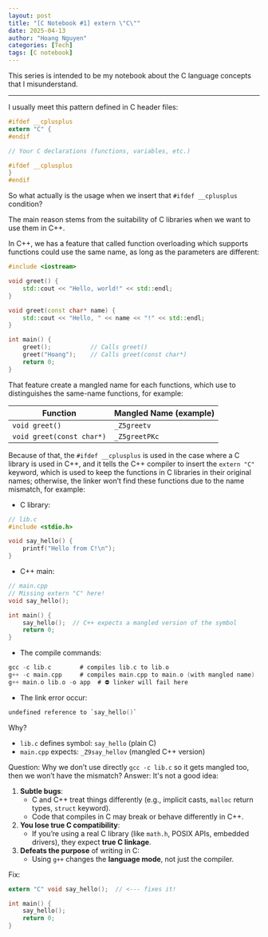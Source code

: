 ```yaml
---
layout: post
title: "[C Notebook #1] extern \"C\""
date: 2025-04-13
author: "Hoang Nguyen"
categories: [Tech]
tags: [C notebook]
---
```




This series is intended to be my notebook about the C language concepts that I misunderstand.

---

I usually meet this pattern defined in C header files: 

```c
#ifdef __cplusplus
extern "C" {
#endif

// Your C declarations (functions, variables, etc.)

#ifdef __cplusplus
}
#endif

```

So what actually is the usage when we insert that `#ifdef __cplusplus`  condition?

The main reason stems from the suitability of C libraries when we want to use them in C++.

In C++, we has a feature that called function overloading which supports functions could use the same name, as long as the parameters are different:

```cpp
#include <iostream>

void greet() {
    std::cout << "Hello, world!" << std::endl;
}

void greet(const char* name) {
    std::cout << "Hello, " << name << "!" << std::endl;
}

int main() {
    greet();           // Calls greet()
    greet("Hoang");    // Calls greet(const char*)
    return 0;
}

```

That feature create a mangled name for each functions, which use to distinguishes the same-name functions, for example:

| Function | Mangled Name (example) |
| --- | --- |
| `void greet()` | `_Z5greetv` |
| `void greet(const char*)` | `_Z5greetPKc` |

Because of that, the `#ifdef __cplusplus` is used in the case where a C library is used in C++, and it tells the C++ compiler to insert the `extern "C"` keyword, which is used to keep the functions in C libraries in their original names; otherwise, the linker won’t find these functions due to the name mismatch, for example:

- C library:

```c
// lib.c
#include <stdio.h>

void say_hello() {
    printf("Hello from C!\n");
}

```

- C++ main:

```c
// main.cpp
// Missing extern "C" here!
void say_hello();

int main() {
    say_hello();  // C++ expects a mangled version of the symbol
    return 0;
}

```

- The compile commands:

```c
gcc -c lib.c        # compiles lib.c to lib.o
g++ -c main.cpp     # compiles main.cpp to main.o (with mangled name)
g++ main.o lib.o -o app  # ⛔ linker will fail here
```

- The link error occur:

```c
undefined reference to `say_hello()`
```

Why?

- `lib.c` defines symbol: `say_hello` (plain C)
- `main.cpp` expects: `_Z9say_hellov` (mangled C++ version)

Question: Why we don’t use directly `gcc -c lib.c` so it gets mangled too, then we won’t have the mismatch?
Answer:  It's not a good idea:

1. **Subtle bugs**:
    - C and C++ treat things differently (e.g., implicit casts, `malloc` return types, `struct` keyword).
    - Code that compiles in C may break or behave differently in C++.
2. **You lose true C compatibility**:
    - If you’re using a real C library (like `math.h`, POSIX APIs, embedded drivers), they expect **true C linkage**.
3. **Defeats the purpose** of writing in C:
    - Using `g++` changes the **language mode**, not just the compiler.

Fix: 

```c
extern "C" void say_hello();  // <--- fixes it!

int main() {
    say_hello();
    return 0;
}
```